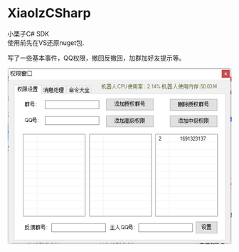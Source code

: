 # XiaolzCSharp
小栗子C# SDK  
使用前先在VS还原nuget包.    
    

写了一些基本事件，QQ权限，撤回反撤回，加群加好友提示等。

![image](https://github.com/laomms/XiaolzCSharp/blob/master/admin.png)   





